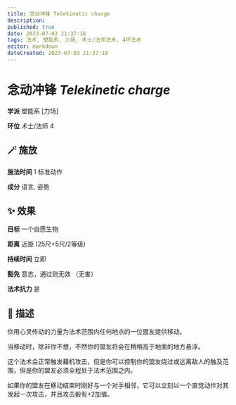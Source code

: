 ```yaml
---
title: 念动冲锋 Telekinetic charge
description: 
published: true
date: 2023-07-03 21:37:18
tags: 法术, 塑能系, 力场, 术士/法师法术, 4环法术
editor: markdown
dateCreated: 2023-07-03 21:37:18
---
```


# **念动冲锋** *Telekinetic charge*

**学派** 塑能系 \[力场\] 

**环位** 术士/法师 4

## 🪄 施放

**施法时间** 1 标准动作

**成分** 语言, 姿势

## ✨ 效果 

**目标** 一个自愿生物 

**距离** 近距 (25尺+5尺/2等级)  

**持续时间** 立即 

**豁免** 意志，通过则无效 （无害）

**法术抗力** 是

## 📖 描述

你用心灵传动的力量为法术范围内任何地点的一位盟友提供移动。

当移动时，除非你不想，不然你的盟友将会在稍稍高于地面的地方悬浮。

这个法术会正常触发藉机攻击，但是你可以控制你的盟友绕过或远离敌人的触及范围，但是你的盟友必须全程处于法术范围之内。

如果你的盟友在移动结束时刚好与一个对手相邻，它可以立刻以一个直觉动作对其发起一次攻击，并且攻击骰有+2加值。
    